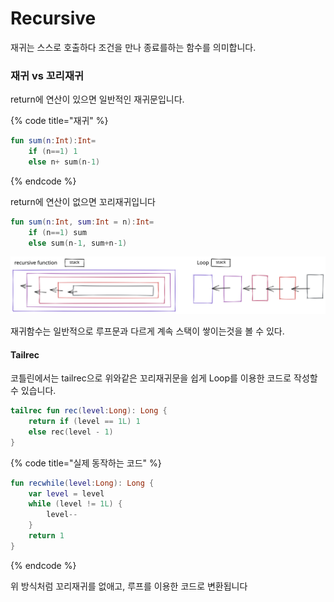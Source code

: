 # Recursive

재귀는 스스로 호출하다 조건을 만나 종료를하는 함수를 의미합니다.

### 재귀 vs 꼬리재귀

return에 연산이 있으면 일반적인 재귀문입니다.

{% code title="재귀" %}
```kotlin
fun sum(n:Int):Int=
    if (n==1) 1
    else n+ sum(n-1)
```
{% endcode %}

return에 연산이 없으면 꼬리재귀입니다

```kotlin
fun sum(n:Int, sum:Int = n):Int=
    if (n==1) sum
    else sum(n-1, sum+n-1)
```

<img src="../../.gitbook/assets/file.excalidraw (1) (1) (1) (2).svg" alt="" class="gitbook-drawing">

재귀함수는 일반적으로 루프문과 다르게 계속 스택이 쌓이는것을 볼 수 있다.

#### Tailrec

코틀린에서는 tailrec으로 위와같은 꼬리재귀문을 쉽게 Loop를 이용한 코드로 작성할 수 있습니다.

```kotlin
tailrec fun rec(level:Long): Long {
    return if (level == 1L) 1
    else rec(level - 1)
}
```

{% code title="실제 동작하는 코드" %}
```kotlin
fun recwhile(level:Long): Long {
    var level = level
    while (level != 1L) {
        level--
    }
    return 1
}
```
{% endcode %}

위 방식처럼 꼬리재귀를 없애고, 루프를 이용한 코드로 변환됩니다

